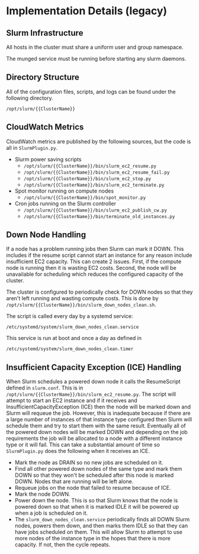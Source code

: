 # Implementation Details (legacy)

## Slurm Infrastructure

All hosts in the cluster must share a uniform user and group namespace.

The munged service must be running before starting any slurm daemons.

## Directory Structure

All of the configuration files, scripts, and logs can be found under the following directory.

```
/opt/slurm/{{ClusterName}}
```

## CloudWatch Metrics

CloudWatch metrics are published by the following sources, but the code is all in `SlurmPlugin.py`.

* Slurm power saving scripts
    * `/opt/slurm/{{ClusterName}}/bin/slurm_ec2_resume.py`
    * `/opt/slurm/{{ClusterName}}/bin/slurm_ec2_resume_fail.py`
    * `/opt/slurm/{{ClusterName}}/bin/slurm_ec2_stop.py`
    * `/opt/slurm/{{ClusterName}}/bin/slurm_ec2_terminate.py`
* Spot monitor running on compute nodes
    * `/opt/slurm/{{ClusterName}}/bin/spot_monitor.py`
* Cron jobs running on the Slurm controller
    * `/opt/slurm/{{ClusterName}}/bin/slurm_ec2_publish_cw.py`
    * `/opt/slurm/{{ClusterName}}/bin/terminate_old_instances.py`

## Down Node Handling

If a node has a problem running jobs then Slurm can mark it DOWN.
This includes if the resume script cannot start an instance for any reason include insufficient EC2 capacity.
This can create 2 issues. First, if the compute node is running then it is wasting EC2 costs.
Second, the node will be unavailable for scheduling which reduces the configured capacity of the cluster.

The cluster is configured to periodically check for DOWN nodes so that they aren't left running and wasting compute costs.
This is done by `/opt/slurm/{{ClusterName}}/bin/slurm_down_nodes_clean.sh`.

The script is called every day by a systemd service:

`/etc/systemd/system/slurm_down_nodes_clean.service`

This service is run at boot and once a day as defined in

`/etc/systemd/system/slurm_down_nodes_clean.timer`

## Insufficient Capacity Exception (ICE) Handling

When Slurm schedules a powered down node it calls the ResumeScript defined in `slurm.conf`.
This is in `/opt/slurm/{{ClusterName}}/bin/slurm_ec2_resume.py`.
The script will attempt to start an EC2 instance and if it receives and InsufficientCapacityException (ICE) then the node will be marked down and Slurm will requeue the job.
However, this is inadequate because if there are a large number of instances of that instance type configured then
Slurm will schedule them and try to start them with the same result.
Eventually all of the powered down nodes will be marked DOWN and depending on the job requirements the job will be allocated
to a node with a different instance type or it will fail.
This can take a substantial amount of time so `SlurmPlugin.py` does the following when it receives an ICE.

* Mark the node as DRAIN so no new jobs are scheduled on it.
* Find all other powered down nodes of the same type and mark them DOWN so that they won't be scheduled after this node is marked DOWN. Nodes that are running will be left alone.
* Requeue jobs on the node that failed to resume because of ICE.
* Mark the node DOWN.
* Power down the node. This is so that Slurm knows that the node is powered down so that when it is marked IDLE it will be powered up when a job is scheduled on it.
* The `slurm_down_nodes_clean.service` periodically finds all DOWN Slurm nodes, powers them down, and then marks them IDLE so that they can have jobs scheduled on them. This will allow Slurm to attempt to use more nodes of the instance type in the hopes that there is more capacity. If not, then the cycle repeats.
